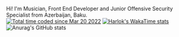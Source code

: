 Hi! I'm Musician, Front End Developer and Junior Offensive Security Specialist from Azerbaijan, Baku. <br/>
<a href="https://wakatime.com/@adf1a76e-d1ca-41d0-aa8c-f599c1c1897c"><img src="https://wakatime.com/badge/user/adf1a76e-d1ca-41d0-aa8c-f599c1c1897c.svg" alt="Total time coded since Mar 20 2022" /></a>
[![Harlok's WakaTime stats](https://github-readme-stats.vercel.app/api/wakatime?username=agakhan)](https://github.com/anuraghazra/github-readme-stats)<br/>
![Anurag's GitHub stats](https://github-readme-stats.vercel.app/api?username=agakhansr&show_icons=true&theme=transparent)
